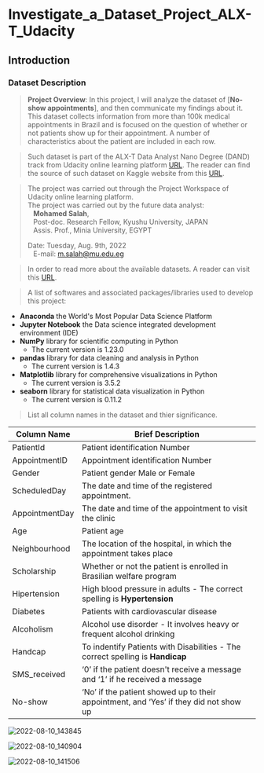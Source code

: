 # Investigate_a_Dataset_Project_ALX-T_Udacity


## Introduction


### Dataset Description 

> **Project Overview**:
In this project, I will analyze the dataset of [**No-show appointments**], and then communicate my findings about it. This dataset collects information from more than 100k medical appointments in Brazil and is focused on the question of whether or not patients show up for their appointment. A number of characteristics about the patient are included in each row.

> Such dataset is part of the ALX-T Data Analyst Nano Degree (DAND) track from Udacity online learning platform [URL](https://www.alxafrica.com/programme_post/data-analyst/). The reader can find the source of such dataset on Kaggle website from this [URL](https://www.kaggle.com/datasets/joniarroba/noshowappointments).

> The project was carried out through the Project Workspace of Udacity online learning platform.
<br> The project was carried out by the future data analyst: 
<br><code>    </code> **Mohamed Salah**, 
<br><code>      </code> Post-doc. Research Fellow, Kyushu University, JAPAN
<br><code>      </code> Assis. Prof., Minia University, EGYPT
<br><code>      </code> Date: Tuesday, Aug. 9th, 2022
<br><code>      </code> E-mail:  m.salah@mu.edu.eg

> In order to read more about the available datasets. A reader can visit this [URL](https://docs.google.com/document/d/e/2PACX-1vTlVmknRRnfy_4eTrjw5hYGaiQim5ctr9naaRd4V9du2B5bxpd8FEH3KtDgp8qVekw7Cj1GLk1IXdZi/pub?embedded=True).

> A list of softwares and associated packages/libraries used to develop this project:
* **Anaconda** the World's Most Popular Data Science Platform
* **Jupyter Notebook** the Data science integrated development environment (IDE)
* **NumPy** library for scientific computing in Python 
     - The current version is 1.23.0
* **pandas** library for data cleaning and analysis in Python
     - The current version is 1.4.3
* **Matplotlib** library for comprehensive visualizations in Python
     - The current version is 3.5.2
* **seaborn** library for statistical data visualization in Python
     - The current version is 0.11.2

> List all column names in the dataset and thier significance.

| Column Name | Brief Description |
| --- | --- |
| PatientId | Patient identification Number |
| AppointmentID | Appointment identification Number |
| Gender | Patient gender Male or Female |
| ScheduledDay | The date and time of the registered appointment. |
| AppointmentDay | The date and time of the appointment to visit the clinic |
| Age | Patient age |
| Neighbourhood | The location of the hospital, in which the appointment takes place |
| Scholarship | Whether or not the patient is enrolled in Brasilian welfare program |
| Hipertension | High blood pressure in adults - The correct spelling is **Hypertension** |
| Diabetes | Patients with cardiovascular disease |
| Alcoholism | Alcohol use disorder - It involves heavy or frequent alcohol drinking |
| Handcap | To indentify Patients with Disabilities - The correct spelling is **Handicap** |
| SMS_received | ‘0’ if the patient doesn't receive a message and ‘1’ if he received a message |
| No-show | ‘No’ if the patient showed up to their appointment, and ‘Yes’ if they did not show up | 



![2022-08-10_143845](https://user-images.githubusercontent.com/24820631/183824145-d3531d43-b96e-4061-b15a-6c88b3ee2493.png)

![2022-08-10_140904](https://user-images.githubusercontent.com/24820631/183824175-54e7d664-2869-42ba-a7ce-d3730aaa1958.png)

![2022-08-10_141506](https://user-images.githubusercontent.com/24820631/183824198-c4b992e8-5971-4ba6-bd4b-e2d17369dfbc.png)
